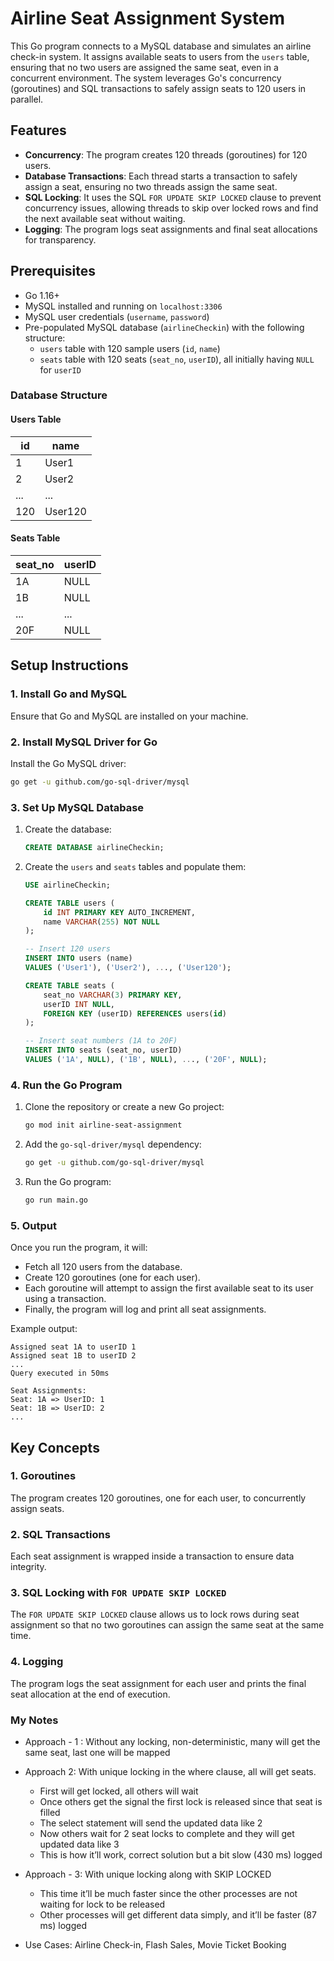 # Airline Seat Assignment System

This Go program connects to a MySQL database and simulates an airline check-in system. It assigns available seats to users from the `users` table, ensuring that no two users are assigned the same seat, even in a concurrent environment. The system leverages Go's concurrency (goroutines) and SQL transactions to safely assign seats to 120 users in parallel.

## Features
- **Concurrency**: The program creates 120 threads (goroutines) for 120 users.
- **Database Transactions**: Each thread starts a transaction to safely assign a seat, ensuring no two threads assign the same seat.
- **SQL Locking**: It uses the SQL `FOR UPDATE SKIP LOCKED` clause to prevent concurrency issues, allowing threads to skip over locked rows and find the next available seat without waiting.
- **Logging**: The program logs seat assignments and final seat allocations for transparency.

## Prerequisites
- Go 1.16+
- MySQL installed and running on `localhost:3306`
- MySQL user credentials (`username`, `password`)
- Pre-populated MySQL database (`airlineCheckin`) with the following structure:
    - `users` table with 120 sample users (`id`, `name`)
    - `seats` table with 120 seats (`seat_no`, `userID`), all initially having `NULL` for `userID`

### Database Structure

#### Users Table
| id  | name   |
| --- | ------ |
| 1   | User1  |
| 2   | User2  |
| ... | ...    |
| 120 | User120|

#### Seats Table
| seat_no | userID |
| ------- | ------ |
| 1A      | NULL   |
| 1B      | NULL   |
| ...     | ...    |
| 20F     | NULL   |

## Setup Instructions

### 1. Install Go and MySQL
Ensure that Go and MySQL are installed on your machine.

### 2. Install MySQL Driver for Go
Install the Go MySQL driver:

```bash
go get -u github.com/go-sql-driver/mysql
```

### 3. Set Up MySQL Database
1. Create the database:

    ```sql
    CREATE DATABASE airlineCheckin;
    ```

2. Create the `users` and `seats` tables and populate them:

    ```sql
    USE airlineCheckin;

    CREATE TABLE users (
        id INT PRIMARY KEY AUTO_INCREMENT,
        name VARCHAR(255) NOT NULL
    );

    -- Insert 120 users
    INSERT INTO users (name)
    VALUES ('User1'), ('User2'), ..., ('User120');

    CREATE TABLE seats (
        seat_no VARCHAR(3) PRIMARY KEY,
        userID INT NULL,
        FOREIGN KEY (userID) REFERENCES users(id)
    );

    -- Insert seat numbers (1A to 20F)
    INSERT INTO seats (seat_no, userID)
    VALUES ('1A', NULL), ('1B', NULL), ..., ('20F', NULL);
    ```

### 4. Run the Go Program

1. Clone the repository or create a new Go project:
    ```bash
    go mod init airline-seat-assignment
    ```

2. Add the `go-sql-driver/mysql` dependency:
    ```bash
    go get -u github.com/go-sql-driver/mysql
    ```

3. Run the Go program:
    ```bash
    go run main.go
    ```

### 5. Output
Once you run the program, it will:
- Fetch all 120 users from the database.
- Create 120 goroutines (one for each user).
- Each goroutine will attempt to assign the first available seat to its user using a transaction.
- Finally, the program will log and print all seat assignments.

Example output:
```
Assigned seat 1A to userID 1
Assigned seat 1B to userID 2
...
Query executed in 50ms

Seat Assignments:
Seat: 1A => UserID: 1
Seat: 1B => UserID: 2
...
```

## Key Concepts

### 1. Goroutines
The program creates 120 goroutines, one for each user, to concurrently assign seats.

### 2. SQL Transactions
Each seat assignment is wrapped inside a transaction to ensure data integrity.

### 3. SQL Locking with `FOR UPDATE SKIP LOCKED`
The `FOR UPDATE SKIP LOCKED` clause allows us to lock rows during seat assignment so that no two goroutines can assign the same seat at the same time.

### 4. Logging
The program logs the seat assignment for each user and prints the final seat allocation at the end of execution.


### My Notes

- Approach - 1 : Without any locking, non-deterministic, many will get the same seat, last one will be mapped
- Approach 2: With unique locking in the where clause, all will get seats.
    - First will get locked, all others will wait
    - Once others get the signal the first lock is released since that seat is filled
    - The select statement will send the updated data like 2
    - Now others wait for 2 seat locks to complete and they will get updated data like 3
    - This is how it’ll work, correct solution but a bit slow (430 ms) logged
- Approach - 3: With unique locking along with SKIP LOCKED
    - This time it’ll be much faster since the other processes are not waiting for lock to be released
    - Other processes will get different data simply, and it’ll be faster (87 ms) logged

- Use Cases: Airline Check-in, Flash Sales, Movie Ticket Booking